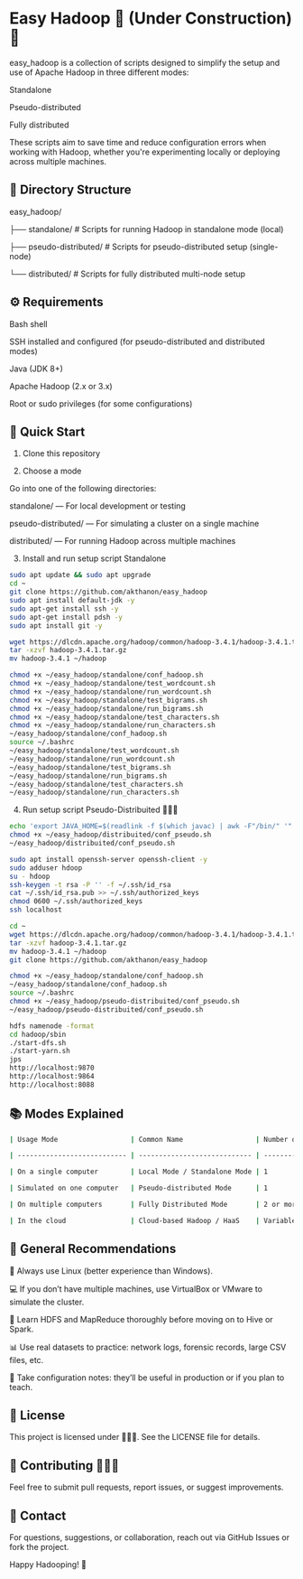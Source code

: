 # Easy Hadoop 🚧 (Under Construction) 🚧

easy_hadoop is a collection of scripts designed to simplify the setup and use of Apache Hadoop in three different modes:

Standalone

Pseudo-distributed

Fully distributed

These scripts aim to save time and reduce configuration errors when working with Hadoop, whether you're experimenting locally or deploying across multiple machines.

## 📁 Directory Structure

easy_hadoop/

├── standalone/         # Scripts for running Hadoop in standalone mode (local)

├── pseudo-distributed/ # Scripts for pseudo-distributed setup (single-node)

└── distributed/        # Scripts for fully distributed multi-node setup

## ⚙️ Requirements

Bash shell

SSH installed and configured (for pseudo-distributed and distributed modes)

Java (JDK 8+)

Apache Hadoop (2.x or 3.x)

Root or sudo privileges (for some configurations)

## 🚀 Quick Start

1. Clone this repository

2. Choose a mode

Go into one of the following directories:

standalone/ — For local development or testing

pseudo-distributed/ — For simulating a cluster on a single machine

distributed/ — For running Hadoop across multiple machines

3. Install and run setup script Standalone

```bash
sudo apt update && sudo apt upgrade
cd ~
git clone https://github.com/akthanon/easy_hadoop
sudo apt install default-jdk -y
sudo apt-get install ssh -y
sudo apt-get install pdsh -y
sudo apt install git -y

wget https://dlcdn.apache.org/hadoop/common/hadoop-3.4.1/hadoop-3.4.1.tar.gz
tar -xzvf hadoop-3.4.1.tar.gz
mv hadoop-3.4.1 ~/hadoop

chmod +x ~/easy_hadoop/standalone/conf_hadoop.sh
chmod +x ~/easy_hadoop/standalone/test_wordcount.sh
chmod +x ~/easy_hadoop/standalone/run_wordcount.sh
chmod +x ~/easy_hadoop/standalone/test_bigrams.sh
chmod +x ~/easy_hadoop/standalone/run_bigrams.sh
chmod +x ~/easy_hadoop/standalone/test_characters.sh
chmod +x ~/easy_hadoop/standalone/run_characters.sh
~/easy_hadoop/standalone/conf_hadoop.sh
source ~/.bashrc
~/easy_hadoop/standalone/test_wordcount.sh
~/easy_hadoop/standalone/run_wordcount.sh
~/easy_hadoop/standalone/test_bigrams.sh
~/easy_hadoop/standalone/run_bigrams.sh
~/easy_hadoop/standalone/test_characters.sh
~/easy_hadoop/standalone/run_characters.sh
```
4. Run setup script Pseudo-Distribuited 🚧🚧🚧
```bash
echo 'export JAVA_HOME=$(readlink -f $(which javac) | awk -F"/bin/" '"'"'{print $1}'"'"')' >> $HADOOP_HOME/etc/hadoop/hadoop-env.sh
chmod +x ~/easy_hadoop/distribuited/conf_pseudo.sh 
~/easy_hadoop/distribuited/conf_pseudo.sh 

sudo apt install openssh-server openssh-client -y
sudo adduser hdoop
su - hdoop
ssh-keygen -t rsa -P '' -f ~/.ssh/id_rsa
cat ~/.ssh/id_rsa.pub >> ~/.ssh/authorized_keys
chmod 0600 ~/.ssh/authorized_keys
ssh localhost

cd ~
wget https://dlcdn.apache.org/hadoop/common/hadoop-3.4.1/hadoop-3.4.1.tar.gz
tar -xzvf hadoop-3.4.1.tar.gz
mv hadoop-3.4.1 ~/hadoop
git clone https://github.com/akthanon/easy_hadoop

chmod +x ~/easy_hadoop/standalone/conf_hadoop.sh
~/easy_hadoop/standalone/conf_hadoop.sh
source ~/.bashrc
chmod +x ~/easy_hadoop/pseudo-distribuited/conf_pseudo.sh 
~/easy_hadoop/pseudo-distribuited/conf_pseudo.sh 

hdfs namenode -format
cd hadoop/sbin
./start-dfs.sh
./start-yarn.sh
jps
http://localhost:9870
http://localhost:9864
http://localhost:8088
```
## 📚 Modes Explained

```bash
| Usage Mode                  | Common Name                  | Number of Computers    |

| --------------------------- | ---------------------------- | ---------------------- |

| On a single computer        | Local Mode / Standalone Mode | 1                      |

| Simulated on one computer   | Pseudo-distributed Mode      | 1                      |

| On multiple computers       | Fully Distributed Mode       | 2 or more              |

| In the cloud                | Cloud-based Hadoop / HaaS    | Variable               |
```
## 🔁 General Recommendations  

🐧 Always use Linux (better experience than Windows).  

💻 If you don’t have multiple machines, use VirtualBox or VMware to simulate the cluster.  

🧠 Learn HDFS and MapReduce thoroughly before moving on to Hive or Spark.  

📊 Use real datasets to practice: network logs, forensic records, large CSV files, etc.  

📘 Take configuration notes: they’ll be useful in production or if you plan to teach.


## 📄 License

This project is licensed under 🚧🚧🚧. See the LICENSE file for details.

## 🙌 Contributing 🚧🚧🚧

Feel free to submit pull requests, report issues, or suggest improvements.

## 📢 Contact 

For questions, suggestions, or collaboration, reach out via GitHub Issues or fork the project.

Happy Hadooping! 🐘
